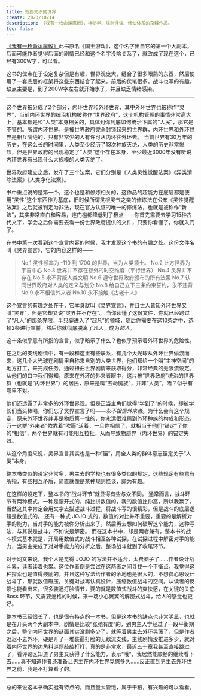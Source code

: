 ```yaml
---
title: 规则交织的世界
create: 2023/10/14
description: 《我有一枚命运魔骰》，神秘学、规则怪谈、修仙体系的杂糅作品。
toc: false
---
```


[《我有一枚命运魔骰》](https://www.qidian.com/book/1036177915/)此书原名《国王游戏》，这个名字出自它的第一个大副本，后面可能作者觉得后面的剧情已经和这个名字没啥关系了，就改成了现在这个，已经有300W字，可以看。

这书的优点在于设定复杂但是有趣，世界观庞大，缝合了很多眼熟的东西，然后使用了一套底层的框架将这些东西结合了起来，前后的伏笔很多，战斗也写的有趣。
缺点主要是，到了200W字左右就开始水了，并且缺乏情绪感染。

---

这个世界被分成了2个部分，内环世界和外环世界，其中外环世界也被称作“灵界”，当前内环世界的统治机构被称作“世界政府”，这个机构管理的事情非常高大上，基本都是和“人类”本身相关的，具体到你到底如何统治下属的“人民”，那它是不管的。所谓内环世界，是被世界政府完全封锁起来的世界群，内环世界和外环世界是相互隔绝的，只有非常少的人有许可从内环往外环去。
当前世界有30万年的历史，在这么长的时间里，人类至少经历了13次种族灭绝，人类的历史非常惨烈，但是世界政府的出现稳定了“人类”这个存在本身，至少最近3000年没有听说内环世界有出现什么大规模的人类灭绝了。

世界政府建立之后，发布了三个法案，它们分别是《人类灵性觉醒法案》《异类清除法案》《人类净化法案》。

书中重点说的是第一个，这个也是和修炼相关的，这作品的超能力在底层都是使用“灵性”这个东西作为基底，旧时候所谓灵根灵气之类的修炼法在公布《灵性觉醒法案》之后就被判定为非法，现在官方认证的唯一的修炼法，也就是被称作“新法”，其实非常直白和容易，连门槛都降低到了极点——你首先需要去学习15种古代文字，学会之后你需要去看一份世界政府提供的文件，只要你看懂了，你就入门了。

在书中第一次看到这个宣言内容的时候，我才发现这个书的有趣之处。这份文件名叫《灵界宣言》，它的内容这样的——

> No.1 灵性频率为 -110 到 1700 的世界，当为人类领土。
> No.2 此方世界为宇宙中心
> No.3 世界并不存在额外的时空维度（平行世界）
> No.4 灵界并不存在
> No.5 永不背叛人类文明
> No.6 遵守世界政府颁布的所有法案
> No.7 认同世界政府对人类的定义与划分
> No.8 给自己立下三条约束誓约，永不违背
> No.9 永不相信外来者
> No.10 永不接触《古老十人》

这个宣言的有趣之处在于，它本身就叫《灵界宣言》，并且世人皆知外环世界又叫“灵界”，但是它却又说“灵界并不存在”。
当你读懂了这份文件，你就已经跨过了“凡人”的那条界限，半只脚进入了“超凡”的领域，随后你需要在这10条之中，选择2条进行宣誓，然后你就彻底脱离了凡人，成为*超人*。

这十条似乎意有所指的宣言，似乎暗示了什么？也似乎预示着外环世界的危险性。

在之后的支线剧情中，有一段和这里有些联系，有几个大光球从外环世界偷渡而来，这几个大光球在剧情里自称来自别的人类世界，他们都给一个叫“主神空间”的地方打工，来完成任务，通过扭曲世界剧情来获取得分，非常经典的无限流设定。从他们的口中我们得知，原来在外环的外来者眼中，这片被“世界政府”统治的世界群（也就是“内环世界”）的居民，原来是叫“五劫魔族”，并非“人类”。唔？似乎有哪里不对。

他们还透露了非常多的外环世界观。但是正当主角们觉得“学到了”的时候，却被学长们当头棒喝，你们忘了灵界宣言了吗——*永不相信外来者*。为什么会有这个规定，原来外环世界并非是物质第一性的，你永远很难猜到外环种族的构成和形态。万一这群“外来者”依靠着“吹逼”活着，一旦你相信了，就相当于他们“锚定”了你的“相信”，两个世界就有可能相互拉扯，从而导致物质界（内环世界）的锚定失效。

从这个角度来说，灵界宣言其实也是一种“锚”，用全人类的群体意志锚定关于“人类”本身。

整本书类似的设定非常多，男主去的学校也有很多类似的规定，这些规定有些意有所指，有些相互矛盾，简直就像是某种规则怪谈，颇为有趣。

在这样的设定下，整本书的“战斗环节”就显得有些与众不同。
通常而言，战斗环节有两种模式，一种是滚开式的，纯比拼数值的，我的数值比你高，所以我赢了。当然这其中肯定会用文字去描述战斗过程，将战斗写的很精彩，但是战斗的底层逻辑是数值式的。
还有一种式 JOJO 式的，数值的对比并不重要，重要的是解析对手的能力，当对手的能力被你分析出来了，然后再去想如何破解这个能力，这种写法，与其说是战斗，不如说是解密。
而在这本书中，却是两者兼有，整本书的战斗模式基本就是，开局用数值式的战斗相互各种试探，在试探过程中解密对手的能力，当男主完成了对对手能力的分析之后，整场战斗就到了收尾环节。

对于网文来说，我个人是觉得 JOJO 的写法并不适合，太费脑子了……作者设计战斗累，读者读着也累。这位作者倒是尝试在这两者之间寻找一个平衡点，我觉得这种探索也是值得鼓励的。并且这种写法给作者的余地也是很大的，不想费心思设计战斗了，那就数值碾压，关键对战再认真设计，压缩数值战斗的空间。从读者的反馈也能看出来，很多装逼打脸情节，要的就是数值式战斗的爽快感，在关键的关底 Boss 环节，又需要逼格的时候，来一场小心翼翼的解密式战斗，给人的感觉也更好。

整本书已经很长了，也是很有特点的一本书，但是这本书的缺点也非常明显，也就是在开头两个大副本中，剧情是比较“张弛有度”的，到男主入学经过了一段平衡期之后，整个内环世界的谜面其实没剩多少了，就等着男主去外环晃荡了，但是作者迟迟不去外环，硬是开了一堆装逼打脸的无敌流支线，主线剧情没推进多少，就对着内环世界的边角料谜题敲敲打打，真的是非常水，最近五十章我甚至直接跳过了，看评论区知道了男主又获得了什么能力，表示“哦”，我居然能顺畅的继续看下去……真不知道作者还准备让男主在内环世界晃悠多久……反正直到男主去外环世界之前，我是不打算看了的。

---

总的来说这本书确实挺有特点的，而且量大管饱，属于干粮，有兴趣的可以看看。
